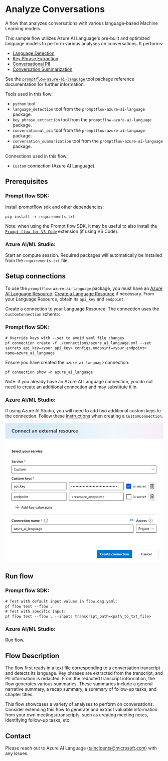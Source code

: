 # Analyze Conversations

A flow that analyzes conversations with various language-based Machine Learning models.

This sample flow utilizes Azure AI Language's pre-built and optimized language models to perform various analyses on conversations. It performs:
- [Language Detection](https://learn.microsoft.com/en-us/azure/ai-services/language-service/language-detection/overview)
- [Key Phrase Extraction](https://learn.microsoft.com/en-us/azure/ai-services/language-service/key-phrase-extraction/overview)
- [Conversational PII](https://learn.microsoft.com/en-us/azure/ai-services/language-service/personally-identifiable-information/how-to-call-for-conversations?tabs=client-libraries)
- [Conversation Summarization](https://learn.microsoft.com/en-us/azure/ai-services/language-service/summarization/overview?tabs=conversation-summarization)

See the [`promptflow-azure-ai-language`](https://pypi.org/project/promptflow-azure-ai-language/) tool package reference documentation for further information.

Tools used in this flow:
- `python` tool.
- `language_detection` tool from the `promptflow-azure-ai-language` package.
- `key_phrase_extraction` tool from the `promptflow-azure-ai-language` package.
- `conversational_pii` tool from the `promptflow-azure-ai-language` package.
- `conversation_summarization` tool from the `promptflow-azure-ai-language` package.

Connections used in this flow:
- `Custom` connection (Azure AI Language).

## Prerequisites

### Prompt flow SDK:
Install promptflow sdk and other dependencies:
```
pip install -r requirements.txt
```

Note: when using the Prompt flow SDK, it may be useful to also install the [`Prompt flow for VS Code`](https://marketplace.visualstudio.com/items?itemName=prompt-flow.prompt-flow) extension (if using VS Code).

### Azure AI/ML Studio:
Start an compute session. Required packages will automatically be installed from the `requirements.txt` file.

## Setup connections
To use the `promptflow-azure-ai-language` package, you must have an [Azure AI Language Resource](https://azure.microsoft.com/en-us/products/ai-services/ai-language). [Create a Language Resource](https://portal.azure.com/#create/Microsoft.CognitiveServicesTextAnalytics) if necessary. From your Language Resource, obtain its `api_key` and `endpoint`.

Create a connection to your Language Resource. The connection uses the `CustomConnection` schema:

### Prompt flow SDK:
```
# Override keys with --set to avoid yaml file changes
pf connection create -f ./connections/azure_ai_language.yml --set secrets.api_key=<your_api_key> configs.endpoint=<your_endpoint> name=azure_ai_language
```
Ensure you have created the `azure_ai_language` connection:
```
pf connection show -n azure_ai_language
```

Note: if you already have an Azure AI Language connection, you do not need to create an additional connection and may substitute it in.

### Azure AI/ML Studio:
If using Azure AI Studio, you will need to add two additional custom keys to the connection. Follow these [instructions](https://learn.microsoft.com/en-us/azure/ai-studio/how-to/prompt-flow-tools/python-tool#create-a-custom-connection)  when creating a `CustomConnection`.

![Azure AI Language Connection](./connections/azure_ai_language.png "Azure AI Language Connection")

## Run flow

### Prompt flow SDK:
```
# Test with default input values in flow.dag.yaml:
pf flow test --flow .
# Test with specific input:
pf flow test --flow . --inputs transcript_path=<path_to_txt_file>
```

### Azure AI/ML Studio:
Run flow.

## Flow Description
The flow first reads in a text file corresponding to a conversation transcript and detects its language. Key phrases are extracted from the transcript, and PII information is redacted. From the redacted transcript information, the flow generates various summaries. These summaries include a general narrative summary, a recap summary, a summary of follow-up tasks, and chapter titles.

This flow showcases a variety of analyses to perform on conversations. Consider extending this flow to generate and extract valuable information from your own meetings/transcripts, such as creating meeting notes, identifying follow-up tasks, etc.

## Contact
Please reach out to Azure AI Language (<taincidents@microsoft.com>) with any issues.